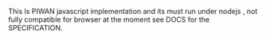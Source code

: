 This Is PIWAN javascript implementation and its must run under nodejs , not fully compatible for browser at the moment see DOCS for the SPECIFICATION.